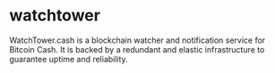 # watchtower

WatchTower.cash is a blockchain watcher and notification service for Bitcoin Cash. It is backed by a redundant and elastic infrastructure to guarantee uptime and reliability.
